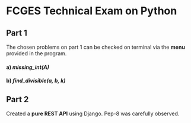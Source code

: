# FCGES Technical Exam on Python

## Part 1
The chosen problems on part 1 can be checked on terminal
via the **menu** provided in the program.
#### a) _missing_int(A)_
#### b) _find_divisible(a, b, k)_

## Part 2
Created a **pure REST API** using Django.
Pep-8 was carefully observed.


